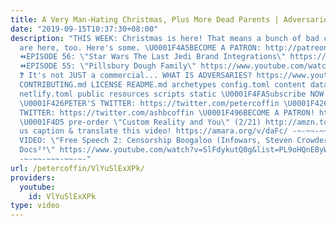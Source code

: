 ```yaml
---
title: A Very Man-Hating Christmas, Plus More Dead Parents | Adversaries⁵⁷
date: "2019-09-15T10:37:30+08:00"
description: "THIS WEEK: Christmas is here! That means a bunch of bad commercials
  are here, too. Here's some. \U0001F4A5BECOME A PATRON: http://patreon.com/petercoffin
  ⏪EPISODE 56: \"Star Wars The Last Jedi Brand Integrations\" https://www.youtube.com/watch?v=f1IEG2yjz6c&list=PL9oHQnEByWyXeSTT3Vm3oyTR-e3Tg0Vj0
  ⏪EPISODE 55: \"Pillsbury Dough Family\" https://www.youtube.com/watch?v=5xRQpkAdKx8&list=PL9oHQnEByWyXeSTT3Vm3oyTR-e3Tg0Vj0
  ❓ It's not JUST a commercial... WHAT IS ADVERSARIES? https://www.youtube.com/watch?v=eiyOLXfOin4&index=3&list=PL9oHQnEByWyXeSTT3Vm3oyTR-e3Tg0Vj0
  CONTRIBUTING.md LICENSE README.md archetypes config.toml content data i18n layouts
  netlify.toml public resources scripts static \U0001F4FASubscribe NOW! http://petercoff.in/subscribe
  \U0001F426PETER'S TWITTER: https://twitter.com/petercoffin \U0001F426ASHLEIGH'S
  TWITTER: https://twitter.com/ashbcoffin \U0001F496BECOME A PATRON! http://patreon.com/petercoffin
  \U0001F4D5 pre-order \"Custom Reality and You\" (2/21) http://amzn.to/2FEsqJR Help
  us caption & translate this video! https://amara.org/v/daFc/ -~-~~-~~~-~~-~- NEW
  VIDEO: \"Free Speech 2: Censorship Boogaloo (Infowars, Steven Crowder) | Very Important
  Docs²³\" https://www.youtube.com/watch?v=SlFdykutQ0g&list=PL9oHQnEByWyXObkJN9YYQS9hxBjpN8RLG
  -~-~~-~~~-~~-~-"
url: /petercoffin/VlYuSlExXPk/
providers:
  youtube:
    id: VlYuSlExXPk
type: video
---
```


